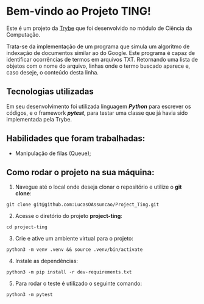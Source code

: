 # Bem-vindo ao Projeto TING!

Este é um projeto da [Trybe](https://www.betrybe.com/) que foi desenvolvido no módulo de Ciência da Computação.

Trata-se da implementação de um programa que simula um algoritmo de indexação de documentos similar ao do Google. Este programa é capaz de identificar ocorrências de termos em arquivos TXT. Retornando uma lista de objetos com o nome do arquivo, linhas onde o termo buscado aparece e, caso deseje, o conteúdo desta linha.

## Tecnologias utilizadas

Em seu desenvolvimento foi utilizada linguagem ***Python*** para escrever os códigos, e o framework ***pytest***, para testar uma classe que já havia sido implementada pela Trybe.

## Habilidades que foram trabalhadas:

  - Manipulação de filas (Queue); 

## Como rodar o projeto na sua máquina:

1. Navegue até o local onde deseja clonar o repositório e utilize o **git clone**:
```
git clone git@github.com:LucasOAssuncao/Project_Ting.git
```

2. Acesse o diretório do projeto **project-ting**:
```
cd project-ting
```

3. Crie e ative um ambiente virtual para o projeto:
```
python3 -m venv .venv && source .venv/bin/activate
```

4. Instale as dependências:
```
python3 -m pip install -r dev-requirements.txt
```

5. Para rodar o teste é utilizado o seguinte comando:
```
python3 -m pytest
```
